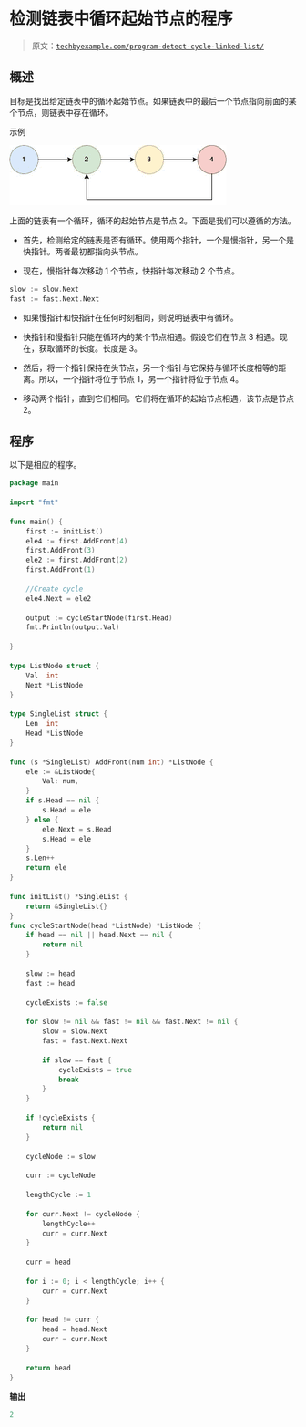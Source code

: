 # 检测链表中循环起始节点的程序

> 原文：[`techbyexample.com/program-detect-cycle-linked-list/`](https://techbyexample.com/program-detect-cycle-linked-list/)

## **概述**

目标是找出给定链表中的循环起始节点。如果链表中的最后一个节点指向前面的某个节点，则链表中存在循环。

示例

![](img/31d74a94feb5baa6a07151b35d2b3abb.png)

上面的链表有一个循环，循环的起始节点是节点 2。下面是我们可以遵循的方法。

+   首先，检测给定的链表是否有循环。使用两个指针，一个是慢指针，另一个是快指针。两者最初都指向头节点。

+   现在，慢指针每次移动 1 个节点，快指针每次移动 2 个节点。

```go
slow := slow.Next
fast := fast.Next.Next
```

+   如果慢指针和快指针在任何时刻相同，则说明链表中有循环。

+   快指针和慢指针只能在循环内的某个节点相遇。假设它们在节点 3 相遇。现在，获取循环的长度。长度是 3。

+   然后，将一个指针保持在头节点，另一个指针与它保持与循环长度相等的距离。所以，一个指针将位于节点 1，另一个指针将位于节点 4。

+   移动两个指针，直到它们相同。它们将在循环的起始节点相遇，该节点是节点 2。

## **程序**

以下是相应的程序。

```go
package main

import "fmt"

func main() {
	first := initList()
	ele4 := first.AddFront(4)
	first.AddFront(3)
	ele2 := first.AddFront(2)
	first.AddFront(1)

	//Create cycle
	ele4.Next = ele2

	output := cycleStartNode(first.Head)
	fmt.Println(output.Val)

}

type ListNode struct {
	Val  int
	Next *ListNode
}

type SingleList struct {
	Len  int
	Head *ListNode
}

func (s *SingleList) AddFront(num int) *ListNode {
	ele := &ListNode{
		Val: num,
	}
	if s.Head == nil {
		s.Head = ele
	} else {
		ele.Next = s.Head
		s.Head = ele
	}
	s.Len++
	return ele
}

func initList() *SingleList {
	return &SingleList{}
}
func cycleStartNode(head *ListNode) *ListNode {
	if head == nil || head.Next == nil {
		return nil
	}

	slow := head
	fast := head

	cycleExists := false

	for slow != nil && fast != nil && fast.Next != nil {
		slow = slow.Next
		fast = fast.Next.Next

		if slow == fast {
			cycleExists = true
			break
		}
	}

	if !cycleExists {
		return nil
	}

	cycleNode := slow

	curr := cycleNode

	lengthCycle := 1

	for curr.Next != cycleNode {
		lengthCycle++
		curr = curr.Next
	}

	curr = head

	for i := 0; i < lengthCycle; i++ {
		curr = curr.Next
	}

	for head != curr {
		head = head.Next
		curr = curr.Next
	}

	return head
}
```

**输出**

```go
2
```
